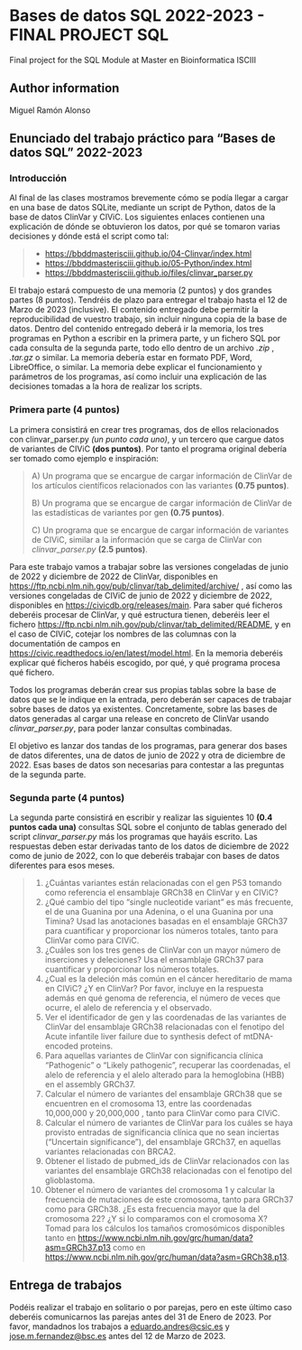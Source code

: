 # Bases de datos SQL 2022-2023 - FINAL PROJECT SQL
Final project for the SQL Module at Master en Bioinformatica ISCIII
## Author information
Miguel Ramón Alonso

## Enunciado del trabajo práctico para “Bases de datos SQL” 2022-2023

### Introducción
Al final de las clases mostramos brevemente cómo se podía llegar a cargar en una base de datos SQLite, mediante un script de Python, datos de la base de datos ClinVar y CIViC. Los siguientes enlaces contienen una explicación de dónde se obtuvieron los datos, por qué se tomaron varias decisiones y dónde está el script como tal:
> * </l>https://bbddmasterisciii.github.io/04-Clinvar/index.html</l>
> * </l>https://bbddmasterisciii.github.io/05-Python/index.html</l>
> * </l>https://bbddmasterisciii.github.io/files/clinvar_parser.py</l>

El trabajo estará compuesto de una memoria (2 puntos) y dos grandes partes (8 puntos).
Tendréis de plazo para entregar el trabajo hasta el 12 de Marzo de 2023 (inclusive). El contenido entregado debe permitir la reproducibilidad de vuestro trabajo, sin incluir ninguna copia de la base de datos. Dentro del contenido entregado deberá ir la memoria, los tres programas en Python a escribir en la primera parte, y un fichero SQL por cada consulta de la segunda parte, todo ello dentro de un archivo *.zip* , *.tar.gz* o similar. La memoria debería estar en formato PDF, Word, LibreOffice, o similar. La memoria debe explicar el funcionamiento y parámetros de los programas, así como incluir una explicación de las decisiones tomadas a la hora de realizar los scripts.

### Primera parte **(4 puntos)**
La primera consistirá en crear tres programas, dos de ellos relacionados con
clinvar_parser.py *(un punto cada uno)*, y un tercero que cargue datos de variantes de CIViC **(dos puntos)**. Por tanto el programa original debería ser tomado como ejemplo e inspiración:
> A) Un programa que se encargue de cargar información de ClinVar de los artículos
científicos relacionados con las variantes **(0.75 puntos)**.
>
> B) Un programa que se encargue de cargar información de ClinVar de las estadísticas de variantes por gen **(0.75 puntos)**.
>
> C) Un programa que se encargue de cargar información de variantes de CIViC, similar a la información que se carga de ClinVar con *clinvar_parser.py* **(2.5 puntos)**.

Para este trabajo vamos a trabajar sobre las versiones congeladas de junio de 2022 y diciembre de 2022 de ClinVar, disponibles en </l>https://ftp.ncbi.nlm.nih.gov/pub/clinvar/tab_delimited/archive/</l> , así como las versiones congeladas de CIViC de junio de 2022 y diciembre de 2022, disponibles en </l>https://civicdb.org/releases/main</l>. Para saber qué ficheros deberéis procesar de ClinVar, y qué estructura tienen, deberéis leer el fichero </l>https://ftp.ncbi.nlm.nih.gov/pub/clinvar/tab_delimited/README</l>, y en el caso de CIViC, cotejar los nombres de las columnas con la documentatión de campos en </l>https://civic.readthedocs.io/en/latest/model.html</l>. En la memoria deberéis explicar qué ficheros habéis escogido, por qué, y qué programa procesa qué fichero.

Todos los programas deberán crear sus propias tablas sobre la base de datos que se le indique en la entrada, pero deberán ser capaces de trabajar sobre bases de datos ya existentes.
Concretamente, sobre las bases de datos generadas al cargar una release en concreto de ClinVar usando *clinvar_parser.py*, para poder lanzar consultas combinadas.

El objetivo es lanzar dos tandas de los programas, para generar dos bases de datos diferentes, una de datos de junio de 2022 y otra de diciembre de 2022. Esas bases de datos son necesarias para contestar a las preguntas de la segunda parte.

### Segunda parte **(4 puntos)**
La segunda parte consistirá en escribir y realizar las siguientes 10 **(0.4 puntos cada una)** consultas SQL sobre el conjunto de tablas generado del script *clinvar_parser.py* más los programas que hayáis escrito. Las respuestas deben estar derivadas tanto de los datos de diciembre de 2022 como de junio de 2022, con lo que deberéis trabajar con bases de datos diferentes para esos meses.

> 1) ¿Cuántas variantes están relacionadas con el gen P53 tomando como referencia el ensamblaje GRCh38 en ClinVar y en CIViC?
> 2) ¿Qué cambio del tipo “single nucleotide variant” es más frecuente, el de una Guanina por una Adenina, o el una Guanina por una Timina? Usad las anotaciones basadas en el ensamblaje GRCh37 para cuantificar y proporcionar los números totales, tanto para ClinVar como para CIViC.
> 3) ¿Cuáles son los tres genes de ClinVar con un mayor número de inserciones y deleciones? Usa el ensamblaje GRCh37 para cuantificar y proporcionar los números totales.
> 4) ¿Cual es la deleción más común en el cáncer hereditario de mama en CIViC? ¿Y en ClinVar? Por favor, incluye en la respuesta además en qué genoma de referencia, el número de veces que ocurre, el alelo de referencia y el observado.
> 5) Ver el identificador de gen y las coordenadas de las variantes de ClinVar del ensamblaje GRCh38 relacionadas con el fenotipo del Acute infantile liver failure due to synthesis defect of mtDNA-encoded proteins.
> 6) Para aquellas variantes de ClinVar con significancia clínica “Pathogenic” o “Likely pathogenic”, recuperar las coordenadas, el alelo de referencia y el alelo alterado para la hemoglobina (HBB) en el assembly GRCh37.
> 7) Calcular el número de variantes del ensamblaje GRCh38 que se encuentren en el cromosoma 13, entre las coordenadas 10,000,000 y 20,000,000 , tanto para ClinVar como para CIViC.
> 8) Calcular el número de variantes de ClinVar para los cuáles se haya provisto entradas de significancia clínica que no sean inciertas (“Uncertain significance”), del ensamblaje GRCh37, en aquellas variantes relacionadas con BRCA2.
> 9) Obtener el listado de pubmed_ids de ClinVar relacionados con las variantes del ensamblaje GRCh38 relacionadas con el fenotipo del glioblastoma.
> 10) Obtener el número de variantes del cromosoma 1 y calcular la frecuencia de mutaciones de este cromosoma, tanto para GRCh37 como para GRCh38. ¿Es esta frecuencia mayor que la del cromosoma 22? ¿Y si lo comparamos con el cromosoma X? Tomad para los cálculos los tamaños cromosómicos disponibles tanto en </l>https://www.ncbi.nlm.nih.gov/grc/human/data?asm=GRCh37.p13</l> como en </l>https://www.ncbi.nlm.nih.gov/grc/human/data?asm=GRCh38.p13</l>.

## Entrega de trabajos
Podéis realizar el trabajo en solitario o por parejas, pero en este último caso deberéis comunicarnos las parejas antes del 31 de Enero de 2023. Por favor, mandadnos los trabajos a </l>eduardo.andres@csic.es</l> y </l>jose.m.fernandez@bsc.es</l> antes del 12 de Marzo de 2023.
